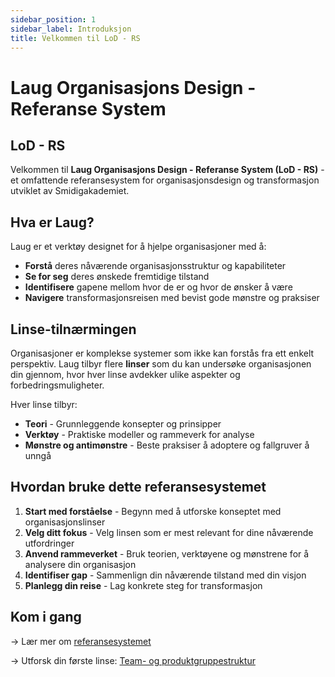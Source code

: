 ```yaml
---
sidebar_position: 1
sidebar_label: Introduksjon
title: Velkommen til LoD - RS
---
```


# Laug Organisasjons Design - Referanse System
## LoD - RS

Velkommen til **Laug Organisasjons Design - Referanse System (LoD - RS)** - et omfattende referansesystem for organisasjonsdesign og transformasjon utviklet av Smidigakademiet.

## Hva er Laug?

Laug er et verktøy designet for å hjelpe organisasjoner med å:
- **Forstå** deres nåværende organisasjonsstruktur og kapabiliteter
- **Se for seg** deres ønskede fremtidige tilstand
- **Identifisere** gapene mellom hvor de er og hvor de ønsker å være
- **Navigere** transformasjonsreisen med bevist gode mønstre og praksiser

## Linse-tilnærmingen

Organisasjoner er komplekse systemer som ikke kan forstås fra ett enkelt perspektiv. Laug tilbyr flere **linser** som du kan undersøke organisasjonen din gjennom, hvor hver linse avdekker ulike aspekter og forbedringsmuligheter.

Hver linse tilbyr:
- **Teori** - Grunnleggende konsepter og prinsipper
- **Verktøy** - Praktiske modeller og rammeverk for analyse
- **Mønstre og antimønstre** - Beste praksiser å adoptere og fallgruver å unngå

## Hvordan bruke dette referansesystemet

1. **Start med forståelse** - Begynn med å utforske konseptet med organisasjonslinser
2. **Velg ditt fokus** - Velg linsen som er mest relevant for dine nåværende utfordringer
3. **Anvend rammeverket** - Bruk teorien, verktøyene og mønstrene for å analysere din organisasjon
4. **Identifiser gap** - Sammenlign din nåværende tilstand med din visjon
5. **Planlegg din reise** - Lag konkrete steg for transformasjon

## Kom i gang

→ Lær mer om [referansesystemet](/docs/about-reference-system)

→ Utforsk din første linse: [Team- og produktgruppestruktur](/docs/lenses/team-product-structure)